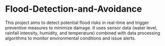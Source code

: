 # Flood-Detection-and-Avoidance
This project aims to detect potential flood risks in real-time and trigger preventive measures to minimize damage. It uses sensor data (water level, rainfall intensity, humidity, and temperature) combined with data processing algorithms to monitor environmental conditions and issue alerts.

